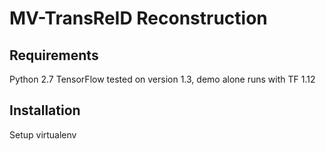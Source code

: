
# MV-TransReID Reconstruction
## Requirements
Python 2.7
TensorFlow tested on version 1.3, demo alone runs with TF 1.12
## Installation
Setup virtualenv
